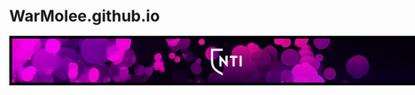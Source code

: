 # WarMolee.github.io

<div style="background-color: black; height: 90px; width: 830px; ">
<img src="img/NTiBanner.png" alt="ntiBanner;" style = "
height: 80px;
border: black solid 5px;">
</div>